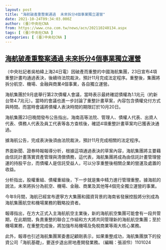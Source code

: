 ```yaml
---
layout: post
title: "海航破產重整案通過  未來拆分4個事業獨立運營"
date: 2021-10-24T09:34:03.000Z
author: (臺)中央社CNA
from: https://www.cna.com.tw/news/acn/202110240134.aspx
tags: [ (臺)中央社CNA ]
categories: [ (臺)中央社CNA ]
---
```

<!--1635068043000-->
[海航破產重整案通過  未來拆分4個事業獨立運營](https://www.cna.com.tw/news/acn/202110240134.aspx)
------

<div>
<div></div><div><p>（中央社記者吳柏緯上海24日電）因破產而重整的中國海航集團，23日宣布4項重整計畫均通過表決，後續待法院裁決，預計11月完成法定程序。重整後，集團將拆分航空、機場、金融與商業4個事業，各自獨立運營。</p><p>海航集團於9月底舉行第2次債權人會議，當時表示最終確認債權為1.1兆元（約新台幣4.7兆元）。當時的會議也進一步討論了重整計畫草案，內容包含債權兌付方式與時間。而當時會議將債權人表決時間的期限訂於10月20日。</p><p>海航集團23日晚間發布公告指出，海南高等法院、管理人、債權人代表、出資人代表、債務人代表及員工代表等各方查核後，確認4項重整計畫草案均已獲表決通過。</p><p>據海航公告，完成表決後須由法院裁決，預計11月完成相關的法定程序。</p><p>界面新聞、證券時報報導分析，根據這項通過表決的草案內容，海航集團將主要藉由信託計畫落實資產管理與清償債務，這代表，海航集團將成為由信託計畫管理營運的持股平台，而債權人是信託受益人，可以分享重整後相關企業的營運及處置的收益。</p><p>分析指出，股權重組、債權重組後，下一步就是集中精力進行管理重整。據海航的說法，未來將拆分為航空、機場、金融、商業及其他等4個完全獨立運營的事業。</p><p>今年9月間，海航已經宣布遼寧方大集團和國資背景的海南省發展控股將分別成為海航集團航空和機場業務的戰略投資者。</p><p>報導指出，在方大正式入主海航航空主業後，新的海航航空集團可能會有一段共管期，在此期間，負責重整的聯合工作組和方大將共同管理新的海航航空集團；至於機場業務，在重整完成後，將加強布局機場及免稅商業等兩大核心業務。</p><p>此外，報導也引述海航集團黨委書記顧剛表示，如果重整成功，海航集團旗下的投資公司「海航基礎」，要逐步退出房地產開發業務。（編輯：張淑伶）1101024</p></div>
</div>
